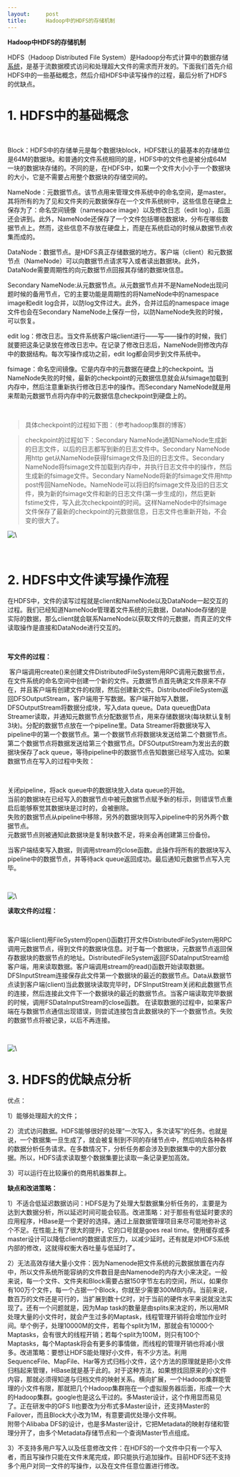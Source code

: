 ```yaml
---
layout:     post
title:      Hadoop中的HDFS的存储机制
---
```

<div id="article_content" class="article_content clearfix csdn-tracking-statistics" data-pid="blog" data-mod="popu_307" data-dsm="post">
								            <div id="content_views" class="markdown_views prism-github-gist">
							<!-- flowchart 箭头图标 勿删 -->
							<svg xmlns="http://www.w3.org/2000/svg" style="display: none;"><path stroke-linecap="round" d="M5,0 0,2.5 5,5z" id="raphael-marker-block" style="-webkit-tap-highlight-color: rgba(0, 0, 0, 0);"></path></svg>
							<div id="article_content" class="article_content csdn-tracking-statistics tracking-click">

<p>
<strong>Hadoop中HDFS的存储机制</strong></p>
<p>
HDFS（Hadoop Distributed File System）是Hadoop分布式计算中的数据存储<a href="http://www.2cto.com/os/" rel="nofollow" class="keylink" target="_blank">系统</a>，是基于流数据模式访问和处理超大文件的需求而开发的。下面我们首先介绍HDFS中的一些基础概念，然后介绍HDFS中读写操作的过程，最后分析了HDFS的优缺点。</p>
<h1 id="1-hdfs中的基础概念"><a></a>
1. HDFS中的基础概念</h1>
<p>
 </p>
<p><span>Block：</span><span>HDFS中的存储单元是每个数据块block，HDFS默认的最基本的存储单位是64M的数据块。和普通的文件系统相同的是，HDFS中的文件也是被分成64M一块的数据块存储的。不同的是，在HDFS中，如果一个文件大小小于一个数据块的大小，它是不需要占用整个数据块的存储空间的。</span></p>
<p><span><span>NameNode：</span><span>元数据节点。</span></span><span>该节点用来管理文件系统中的命名空间，是master。其将所有的为了见和文件夹的元数据保存在一个文件系统树中，这些信息在硬盘上保存为了：命名空间镜像（namespace
 image）以及修改日志（edit log），后面还会讲到。此外，NameNode还保存了一个文件包括哪些数据块，分布在哪些数据节点上。然而，这些信息不存放在硬盘上，而是在系统启动的时候从数据节点收集而成的。</span></p>
<p><span><span>DataNode：</span><span>数据节点。</span></span><span>是HDFS真正存储数据的地方。客户端（client）和元数据节点（NameNode）可以向数据节点请求写入或者读出数据块。此外，DataNode需要周期性的向元数据节点回报其存储的数据块信息。</span></p>
<p><span><span>Secondary NameNode:</span><span>从元数据节点。</span></span><span>从元数据节点并不是NameNode出现问题时候的备用节点，它的主要功能是周期性的将NameNode中的namespace
 image和edit log合并，以防log文件过大。此外，合并过后的namespace image文件也会在Secondary NameNode上保存一份，以防NameNode失败的时候，可以恢复。</span></p>
<p><span><span>edit log：</span><span>修改日志。</span></span><span>当文件系统客户端client进行——写——操作的时候，我们就要把这条记录放在修改日志中。在记录了修改日志后，NameNode则修改内存中的数据结构。每次写操作成功之前，edit
 log都会同步到文件系统中。</span></p>
<p><span><span>fsimage：</span><span>命名空间镜像。</span></span><span>它是内存中的元数据在硬盘上的checkpoint。当NameNode失败的时候，最新的checkpoint的元数据信息就会从fsimage加载到内存中，然后注意重新执行修改日志中的操作。而Secondary
 NameNode就是用来帮助元数据节点将内存中的元数据信息checkpoint到硬盘上的。</span></p>
<p>
 </p>


<blockquote>
<p>
具体checkpoint的过程如下图：（参考hadoop集群的博客）</p>
</blockquote>




<blockquote>
<p>
checkpoint的过程如下：Secondary NameNode通知NameNode生成新的日志文件，以后的日志都写到新的日志文件中。Secondary NameNode用http get从NameNode获得fsimage文件及旧的日志文件。Secondary NameNode将fsimage文件加载到内存中，并执行日志文件中的操作，然后生成新的fsimage文件。Secondary NameNode将新的fsimage文件用http post传回NameNode。NameNode可以将旧的fsimage文件及旧的日志文件，换为新的fsimage文件和新的日志文件(第一步生成的)，然后更新fstime文件，写入此次checkpoint的时间。这样NameNode中的fsimage文件保存了最新的checkpoint的元数据信息，日志文件也重新开始，不会变的很大了。</p>
</blockquote>


<p>
<img alt="\" src="http://www.2cto.com/uploadfile/Collfiles/20141203/20141203091603126.png"></p>
<p>
<br></p>
<h1 id="2-hdfs中文件读写操作流程"><a></a>
2. HDFS中文件读写操作流程</h1>
<p>
在HDFS中，文件的读写过程就是client和NameNode以及DataNode一起交互的过程。我们已经知道NameNode管理着文件系统的元数据，DataNode存储的是实际的数据，那么client就会联系NameNode以获取文件的元数据，而真正的文件读取操作是直接和DataNode进行交互的。</p>
<p>
<strong><br></strong></p>
<p>
<strong>写文件的过程：</strong></p>
<p>
 客户端调用create()来创建文件DistributedFileSystem用RPC调用元数据节点，在文件系统的命名空间中创建一个新的文件。元数据节点首先确定文件原来不存在，并且客户端有创建文件的权限，然后创建新文件。DistributedFileSystem返回DFSOutputStream，客户端用于写数据。客户端开始写入数据，DFSOutputStream将数据分成块，写入data queue。Data queue由Data Streamer读取，并通知元数据节点分配数据节点，用来存储数据块(每块默认复制3块)。分配的数据节点放在一个pipeline里。Data
 Streamer将数据块写入pipeline中的第一个数据节点。第一个数据节点将数据块发送给第二个数据节点。第二个数据节点将数据发送给第三个数据节点。DFSOutputStream为发出去的数据块保存了ack queue，等待pipeline中的数据节点告知数据已经写入成功。如果数据节点在写入的过程中失败：</p>
<p>
 </p>
<p>
关闭pipeline，将ack queue中的数据块放入data queue的开始。<br>
当前的数据块在已经写入的数据节点中被元数据节点赋予新的标示，则错误节点重启后能够察觉其数据块是过时的，会被删除。<br>
失败的数据节点从pipeline中移除，另外的数据块则写入pipeline中的另外两个数据节点。<br>
元数据节点则被通知此数据块是复制块数不足，将来会再创建第三份备份。</p>
<span>当客户端结束写入数据，则调用stream的close函数。此操作将所有的数据块写入pipeline中的数据节点，并等待ack queue返回成功。最后通知元数据节点写入完毕。</span>
<p>
 </p>
<p>
<img alt="\" src="http://www.2cto.com/uploadfile/Collfiles/20141203/20141203091605130.png"></p>
<p>
<strong>读取文件的过程：</strong></p>
<p>
 </p>
<span>客户端(client)用FileSystem的open()函数打开文件DistributedFileSystem用RPC调用元数据节点，得到文件的数据块信息。对于每一个数据块，元数据节点返回保存数据块的数据节点的地址。DistributedFileSystem返回FSDataInputStream给客户端，用来读取数据。客户端调用stream的read()函数开始读取数据。DFSInputStream连接保存此文件第一个数据块的最近的数据节点。Data从数据节点读到客户端(client)当此数据块读取完毕时，DFSInputStream关闭和此数据节点的连接，然后连接此文件下一个数据块的最近的数据节点。当客户端读取完毕数据的时候，调用FSDataInputStream的close函数。
 在读取数据的过程中，如果客户端在与数据节点通信出现错误，则尝试连接包含此数据块的下一个数据节点。失败的数据节点将被记录，以后不再连接。</span><br><p>
 </p>
<p>
<img alt="\" src="http://www.2cto.com/uploadfile/Collfiles/20141203/20141203091605134.png"></p>
<h1 id="3-hdfs的优缺点分析"><a></a>
3. HDFS的优缺点分析</h1>
<p>
优点：</p>
<p>
1）能够处理超大的文件；</p>
<p>
2）流式访问数据。HDFS能够很好的处理“一次写入，多次读写”的任务。也就是说，一个数据集一旦生成了，就会被复制到不同的存储节点中，然后响应各种各样的数据分析任务请求。在多数情况下，分析任务都会涉及到数据集中的大部分数据。所以，HDFS请求读取整个数据集要比读取一条记录更加高效。</p>
<p>
3）可以运行在比较廉价的商用机器集群上。</p>
<p>
<strong>缺点和改进策略：</strong></p>
<p>
1）不适合低延迟数据访问：HDFS是为了处理大型数据集分析任务的，主要是为达到大数据分析，所以延迟时间可能会较高。改进策略：对于那些有低延时要求的应用程序，HBase是一个更好的选择。通过上层数据管理项目来尽可能地弥补这个不足。在性能上有了很大的提升，它的口号就是goes real time。使用缓存或多master设计可以降低client的数据请求压力，以减少延时。还有就是对HDFS系统内部的修改，这就得权衡大吞吐量与低延时了。</p>
<p>
2）无法高效存储大量小文件：因为Namenode把文件系统的元数据放置在内存中，所以文件系统所能容纳的文件数目是由Namenode的内存大小来决定。一般来说，每一个文件、文件夹和Block需要占据150字节左右的空间，所以，如果你有100万个文件，每一个占据一个Block，你就至少需要300MB内存。当前来说，数百万的文件还是可行的，当扩展到数十亿时，对于当前的硬件水平来说就没法实现了。还有一个问题就是，因为Map task的数量是由splits来决定的，所以用MR处理大量的小文件时，就会产生过多的Maptask，线程管理开销将会增加作业时间。举个例子，处理10000M的文件，若每个split为1M，那就会有10000个Maptasks，会有很大的线程开销；若每个split为100M，则只有100个Maptasks，每个Maptask将会有更多的事情做，而线程的管理开销也将减小很多。改进策略：要想让HDFS能处理好小文件，有不少方法。利用SequenceFile、MapFile、Har等方式归档小文件，这个方法的原理就是把小文件归档起来管理，HBase就是基于此的。对于这种方法，如果想找回原来的小文件内容，那就必须得知道与归档文件的映射关系。横向扩展，一个Hadoop集群能管理的小文件有限，那就把几个Hadoop集群拖在一个虚拟服务器后面，形成一个大的Hadoop集群。google也是这么干过的。多Master设计，这个作用显而易见了。正在研发中的GFS
 II也要改为分布式多Master设计，还支持Master的Failover，而且Block大小改为1M，有意要调优处理小文件啊。<br>
附带个Alibaba DFS的设计，也是多Master设计，它把Metadata的映射存储和管理分开了，由多个Metadata存储节点和一个查询Master节点组成。</p>
<p>
3）不支持多用户写入以及任意修改文件：在HDFS的一个文件中只有一个写入者，而且写操作只能在文件末尾完成，即只能执行追加操作。目前HDFS还不支持多个用户对同一文件的写操作，以及在文件任意位置进行修改。</p>
<p>
 </p>
                    </div>            </div>
						<link href="https://csdnimg.cn/release/phoenix/mdeditor/markdown_views-9e5741c4b9.css" rel="stylesheet">
                </div>